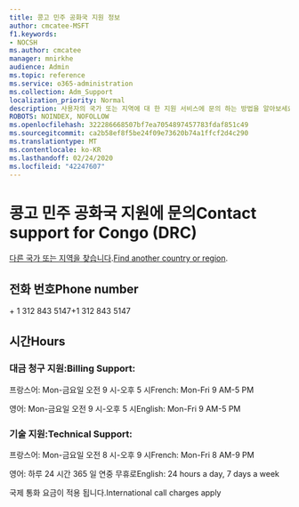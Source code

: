 ```yaml
---
title: 콩고 민주 공화국 지원 정보
author: cmcatee-MSFT
f1.keywords:
- NOCSH
ms.author: cmcatee
manager: mnirkhe
audience: Admin
ms.topic: reference
ms.service: o365-administration
ms.collection: Adm_Support
localization_priority: Normal
description: 사용자의 국가 또는 지역에 대 한 지원 서비스에 문의 하는 방법을 알아보세요.
ROBOTS: NOINDEX, NOFOLLOW
ms.openlocfilehash: 322286668507bf7ea7054897457783fdaf851c49
ms.sourcegitcommit: ca2b58ef8f5be24f09e73620b74a1ffcf2d4c290
ms.translationtype: MT
ms.contentlocale: ko-KR
ms.lasthandoff: 02/24/2020
ms.locfileid: "42247607"
---
```

# <a name="contact-support-for-congo-drc"></a><span data-ttu-id="c8a47-103">콩고 민주 공화국 지원에 문의</span><span class="sxs-lookup"><span data-stu-id="c8a47-103">Contact support for Congo (DRC)</span></span>

<span data-ttu-id="c8a47-104">[다른 국가 또는 지역을 찾습니다](../contact-support-for-business-products.md).</span><span class="sxs-lookup"><span data-stu-id="c8a47-104">[Find another country or region](../contact-support-for-business-products.md).</span></span>

## <a name="phone-number"></a><span data-ttu-id="c8a47-105">전화 번호</span><span class="sxs-lookup"><span data-stu-id="c8a47-105">Phone number</span></span>
<span data-ttu-id="c8a47-106">+ 1 312 843 5147</span><span class="sxs-lookup"><span data-stu-id="c8a47-106">+1 312 843 5147</span></span>

## <a name="hours"></a><span data-ttu-id="c8a47-107">시간</span><span class="sxs-lookup"><span data-stu-id="c8a47-107">Hours</span></span>
### <a name="billing-support"></a><span data-ttu-id="c8a47-108">대금 청구 지원:</span><span class="sxs-lookup"><span data-stu-id="c8a47-108">Billing Support:</span></span>

<span data-ttu-id="c8a47-109">프랑스어: Mon-금요일 오전 9 시-오후 5 시</span><span class="sxs-lookup"><span data-stu-id="c8a47-109">French: Mon-Fri 9 AM-5 PM</span></span>

<span data-ttu-id="c8a47-110">영어: Mon-금요일 오전 9 시-오후 5 시</span><span class="sxs-lookup"><span data-stu-id="c8a47-110">English: Mon-Fri 9 AM-5 PM</span></span>

### <a name="technical-support"></a><span data-ttu-id="c8a47-111">기술 지원:</span><span class="sxs-lookup"><span data-stu-id="c8a47-111">Technical Support:</span></span>

<span data-ttu-id="c8a47-112">프랑스어: Mon-금요일 오전 8 시-오후 9 시</span><span class="sxs-lookup"><span data-stu-id="c8a47-112">French: Mon-Fri 8 AM-9 PM</span></span>

<span data-ttu-id="c8a47-113">영어: 하루 24 시간 365 일 연중 무휴로</span><span class="sxs-lookup"><span data-stu-id="c8a47-113">English: 24 hours a day, 7 days a week</span></span>

<span data-ttu-id="c8a47-114">국제 통화 요금이 적용 됩니다.</span><span class="sxs-lookup"><span data-stu-id="c8a47-114">International call charges apply</span></span>
